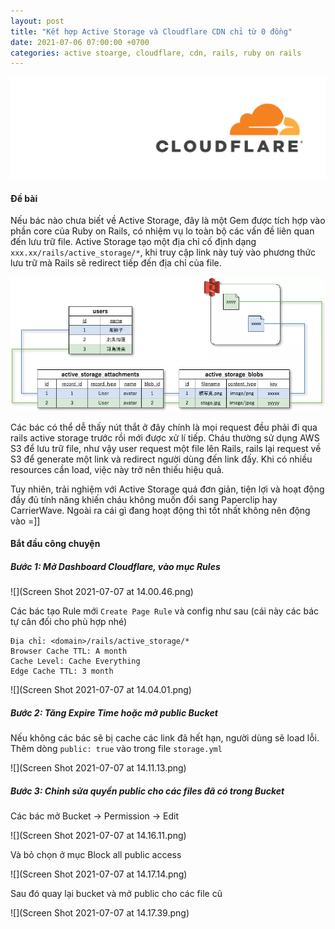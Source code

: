 ```yaml
---
layout: post
title: "Kết hợp Active Storage và Cloudflare CDN chỉ từ 0 đồng"
date: 2021-07-06 07:00:00 +0700
categories: active stoarge, cloudflare, cdn, rails, ruby on rails
---
```


![](banner-1544x500.png)

#### Đề bài

Nếu bác nào chưa biết về Active Storage, đây là một Gem được tích hợp vào phần core của Ruby on Rails, có nhiệm vụ lo toàn bộ các vấn đề liên quan đến lưu trữ file. Active Storage tạo một địa chỉ cố định dạng `xxx.xx/rails/active_storage/*`, khi truy cập link này tuỳ vào phương thức lưu trữ mà Rails sẽ redirect tiếp đến địa chỉ của file.

![](active_storage.webp)

Các bác có thể dễ thấy nút thắt ở đây chính là mọi request đều phải đi qua rails active storage trước rồi mới được xử lí tiếp. Cháu thường sử dụng AWS S3 để lưu trữ file, như vậy user request một file lên Rails, rails lại request về S3 để generate một link và redirect người dùng đến link đấy. Khi có nhiều resources cần load, việc này trở nên thiếu hiệu quả.

Tuy nhiên, trải nghiệm với Active Storage quá đơn giản, tiện lợi và hoạt động đầy đủ tính năng khiến cháu không muốn đổi sang Paperclip hay CarrierWave. Ngoài ra cái gì đang hoạt động thì tốt nhất không nên động vào =]]

#### Bắt đầu công chuyện

##### Bước 1: Mở Dashboard Cloudflare, vào mục Rules

![](Screen Shot 2021-07-07 at 14.00.46.png)

Các bác tạo Rule mới `Create Page Rule` và config như sau (cái này các bác tự cân đối cho phù hợp nhé)

```
Địa chỉ: <domain>/rails/active_storage/*
Browser Cache TTL: A month
Cache Level: Cache Everything
Edge Cache TTL: 3 month
```

![](Screen Shot 2021-07-07 at 14.04.01.png)

##### Bước 2: Tăng Expire Time hoặc mở public Bucket

Nếu không các bác sẽ bị cache các link đã hết hạn, người dùng sẽ load lỗi. Thêm dòng `public: true` vào trong file `storage.yml`

![](Screen Shot 2021-07-07 at 14.11.13.png)

##### Bước 3: Chỉnh sửa quyền public cho các files đã có trong Bucket

Các bác mở Bucket -> Permission -> Edit

![](Screen Shot 2021-07-07 at 14.16.11.png)

Và bỏ chọn ở mục Block all public access

![](Screen Shot 2021-07-07 at 14.17.14.png)

Sau đó quay lại bucket và mở public cho các file cũ

![](Screen Shot 2021-07-07 at 14.17.39.png)
